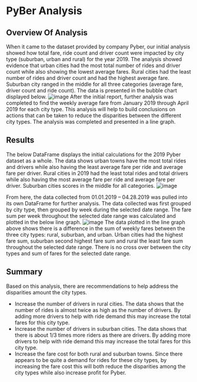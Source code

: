 # PyBer Analysis

## Overview Of Analysis

When it came to the dataset provided by company Pyber, our initial analysis showed how total fare, ride count and driver count were impacted by city type (suburban, urban and rural) for the year 2019. The analysis showed evidence that urban cities had the most total number of rides and driver count while also showing the lowest average fares. Rural cities had the least number of rides and driver count and had the highest average fare. Suburban city ranged in the middle for all three categories (average fare, driver count and ride count). The data is presented in the bubble chart displayed below.
![image](https://user-images.githubusercontent.com/26393180/151722836-a323416d-cd5d-46bf-90ac-7990c92bd410.png)
After the initial report, further analysis was completed to find the weekly average fare from January 2019 through April 2019 for each city type. This analysis will help to build conclusions on actions that can be taken to reduce the disparities between the different city types. The analysis was completed and presented in a line graph.

## Results

The below DataFrame displays the initial calculations for the 2019 Pyber dataset as a whole. The data shows urban towns have the most total rides and drivers while also having the least average fare per ride and average fare per driver. Rural cities in 2019 had the least total rides and total drivers while also having the most average fare per ride and average fare per driver. Suburban cities scores in the middle for all categories. 
![image](https://user-images.githubusercontent.com/26393180/151722921-bc73e4eb-0c58-422f-ba9e-114364957ccf.png)

From here, the data collected from 01.01.2019 – 04.28.2019 was pulled into its own DataFrame for further analysis. The data collected was first grouped by city type, then grouped by week during the selected date range. The fare sum per week throughout the selected date range was calculated and plotted in the below line graph.
![image](https://user-images.githubusercontent.com/26393180/151722937-354810e9-20f4-48fd-9864-343bc1dd224b.png)
The data plotted in the line graph above shows there is a difference in the sum of weekly fares between the three city types: rural, suburban, and urban. Urban cities had the highest fare sum, suburban second highest fare sum and rural the least fare sum throughout the selected date range. There is no cross over between the city types and sum of fares for the selected date range. 

## Summary

Based on this analysis, there are recommendations to help address the disparities amount the city types.
* Increase the number of drivers in rural cities. The data shows that the number of rides is almost twice as high as the number of drivers. By adding more drivers to help with ride demand this may increase the total fares for this city type.
* Increase the number of drivers in suburban cities. The data shows that there is about 1/3  times more riders as there are drivers. By adding more drivers to help with ride demand this may increase the total fares for this city type.
* Increase the fare cost for both rural and suburban towns. Since there appears to be quite a demand for rides for these city types, by increasing the fare cost this will both reduce the disparities among the city types while also increase profit for Pyber. 
